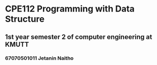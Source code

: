 # CPE112 Programming with Data Structure
## 1st year semester 2 of computer engineering at KMUTT
### 67070501011 Jetanin Naitho 